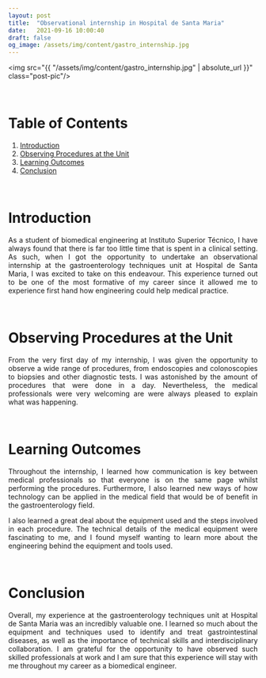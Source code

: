 ```yaml
---
layout: post
title:  "Observational internship in Hospital de Santa Maria"
date:   2021-09-16 10:00:40
draft: false
og_image: /assets/img/content/gastro_internship.jpg
---
```


<img src="{{ "/assets/img/content/gastro_internship.jpg" | absolute_url }}" class="post-pic"/>

<br />


# Table of Contents
1. [Introduction](#Introduction)
2. [Observing Procedures at the Unit](#Observing-Procedures-at-the-Unit)
3. [Learning Outcomes](#Learning_Outcomes)
4. [Conclusion](#Conclusion)


<br />

# Introduction

<p align="justify">As a student of biomedical engineering at Instituto Superior Técnico, I have always found that there is far too little time that is spent in a clinical setting. As such, when I got the opportunity to undertake an observational internship at the gastroenterology techniques unit at Hospital de Santa Maria, I was excited to take on this endeavour. This experience turned out to be one of the most formative of my career since it allowed me to experience first hand how engineering could help medical practice.
</p>
<br />

# Observing Procedures at the Unit

<p align="justify">From the very first day of my internship, I was given the opportunity to observe a wide range of procedures, from endoscopies and colonoscopies to biopsies and other diagnostic tests. I was astonished by the amount of procedures that were done in a day. Nevertheless, the medical professionals were very welcoming are were always pleased to explain what was happening.
</p>

<br />

# Learning Outcomes

<p align="justify">Throughout the internship, I learned how communication is key between medical professionals so that everyone is on the same page whilst performing the procedures. Furthermore, I also learned new ways of how technology can be applied in the medical field that would be of benefit in the gastroenterology field.
</p>
<p align="justify">I also learned a great deal about the equipment used and the steps involved in each procedure. The technical details of the medical equipment were fascinating to me, and I found myself wanting to learn more about the engineering behind the equipment and tools used.
</p>
<br />

# Conclusion

<p align="justify">Overall, my experience at the gastroenterology techniques unit at Hospital de Santa Maria was an incredibly valuable one. I learned so much about the equipment and techniques used to identify and treat gastrointestinal diseases, as well as the importance of technical skills and interdisciplinary collaboration. I am grateful for the opportunity to have observed such skilled professionals at work and I am sure that this experience will stay with me throughout my career as a biomedical engineer.
</p>